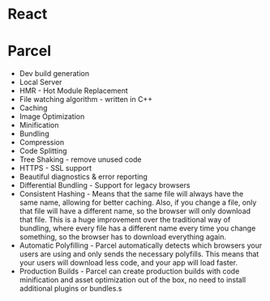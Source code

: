# React


# Parcel
- Dev build generation
- Local Server
- HMR - Hot Module Replacement 
- File watching algorithm - written in C++
- Caching
- Image Optimization
- Minification
- Bundling
- Compression
- Code Splitting
- Tree Shaking - remove unused code
- HTTPS - SSL support
- Beautiful diagnostics & error reporting
- Differential Bundling - Support for legacy browsers 
- Consistent Hashing - Means that the same file will always have the same name, allowing for better caching. Also, if you change a file, only that file will have a different name, so the browser will only download that file. This is a huge improvement over the traditional way of bundling, where every file has a different name every time you change something, so the browser has to download everything again.
- Automatic Polyfilling - Parcel automatically detects which browsers your users are using and only sends the necessary polyfills. This means that your users will download less code, and your app will load faster.
- Production Builds - Parcel can create production builds with code minification and asset optimization out of the box, no need to install additional plugins or bundles.s